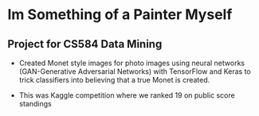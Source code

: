 # Im Something of a Painter Myself

## Project for CS584 Data Mining 
- Created Monet style images for photo images using neural networks (GAN-Generative Adversarial Networks) with TensorFlow and Keras to trick classifiers into believing that a true Monet is created. 

- This was Kaggle competition where we ranked 19 on public score standings

